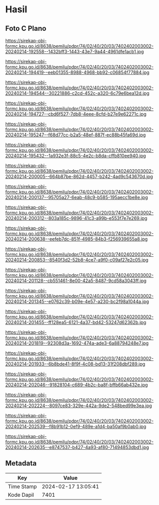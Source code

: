 # Hasil

## Foto C Plano

https://sirekap-obj-formc.kpu.go.id/8638/pemilu/pdpr/74/02/40/20/03/7402402003002-20240214-192558--1432bff3-1443-43e7-9a44-4961dfe1acb1.jpg

https://sirekap-obj-formc.kpu.go.id/8638/pemilu/pdpr/74/02/40/20/03/7402402003002-20240214-194419--eeb01355-8988-4968-bb92-c06854f77884.jpg

https://sirekap-obj-formc.kpu.go.id/8638/pemilu/pdpr/74/02/40/20/03/7402402003002-20240214-194544--30221886-c2cd-452c-a320-6c79e6bea12d.jpg

https://sirekap-obj-formc.kpu.go.id/8638/pemilu/pdpr/74/02/40/20/03/7402402003002-20240214-194727--cbd6f527-7db8-4eee-8cfd-b27e9e62271c.jpg

https://sirekap-obj-formc.kpu.go.id/8638/pemilu/pdpr/74/02/40/20/03/7402402003002-20240214-195247--f68d77cc-b2a5-48ef-887f-ec88b45fa69d.jpg

https://sirekap-obj-formc.kpu.go.id/8638/pemilu/pdpr/74/02/40/20/03/7402402003002-20240214-195432--1a932e3f-88c5-4e2c-b8da-cffb810ee940.jpg

https://sirekap-obj-formc.kpu.go.id/8638/pemilu/pdpr/74/02/40/20/03/7402402003002-20240214-200005--664b87be-862d-4457-b242-4ad9c543670d.jpg

https://sirekap-obj-formc.kpu.go.id/8638/pemilu/pdpr/74/02/40/20/03/7402402003002-20240214-200137--95705a27-6eab-48c9-b585-195aecc1be8e.jpg

https://sirekap-obj-formc.kpu.go.id/8638/pemilu/pdpr/74/02/40/20/03/7402402003002-20240214-200312--803a185c-9896-41c3-a99b-e553f7e7e269.jpg

https://sirekap-obj-formc.kpu.go.id/8638/pemilu/pdpr/74/02/40/20/03/7402402003002-20240214-200638--eefeb7dc-851f-4985-84b3-f256939655a8.jpg

https://sirekap-obj-formc.kpu.go.id/8638/pemilu/pdpr/74/02/40/20/03/7402402003002-20240214-200853--8540f3d2-52b8-4ce7-a9f0-c09af27e2c05.jpg

https://sirekap-obj-formc.kpu.go.id/8638/pemilu/pdpr/74/02/40/20/03/7402402003002-20240214-201128--cb551461-8e00-42a5-8487-9cd58a3043ff.jpg

https://sirekap-obj-formc.kpu.go.id/8638/pemilu/pdpr/74/02/40/20/03/7402402003002-20240214-201345--e0762c39-b09e-4e57-a230-bc2f98a1044a.jpg

https://sirekap-obj-formc.kpu.go.id/8638/pemilu/pdpr/74/02/40/20/03/7402402003002-20240214-201455--ff128ea5-6121-4a37-bd42-53247d62362b.jpg

https://sirekap-obj-formc.kpu.go.id/8638/pemilu/pdpr/74/02/40/20/03/7402402003002-20240214-201819--92308d3a-1692-474a-ade3-6a88794248e7.jpg

https://sirekap-obj-formc.kpu.go.id/8638/pemilu/pdpr/74/02/40/20/03/7402402003002-20240214-201933--6b8bde41-8f9f-4c08-bd13-31f208dbf289.jpg

https://sirekap-obj-formc.kpu.go.id/8638/pemilu/pdpr/74/02/40/20/03/7402402003002-20240214-202046--91828104-c689-4b2c-ba8f-bffb66ab432e.jpg

https://sirekap-obj-formc.kpu.go.id/8638/pemilu/pdpr/74/02/40/20/03/7402402003002-20240214-202224--8097ce83-329e-442a-9de2-548bed99e3ea.jpg

https://sirekap-obj-formc.kpu.go.id/8638/pemilu/pdpr/74/02/40/20/03/7402402003002-20240214-202539--f8b91b12-0ef9-489e-a1d4-ba50af9b0ab0.jpg

https://sirekap-obj-formc.kpu.go.id/8638/pemilu/pdpr/74/02/40/20/03/7402402003002-20240214-202635--e8747537-b427-4a93-af80-71494853dbd1.jpg


## Metadata

| Key        | Value               |
| ---------- | ------------------- |
| Time Stamp | 2024-02-17 13:05:41 |
| Kode Dapil | 7401                |



